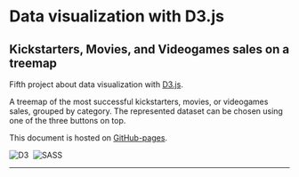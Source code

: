 # Data visualization with D3.js
## Kickstarters, Movies, and Videogames sales on a treemap

Fifth project about data visualization with [D3.js](https://d3js.org/).

A treemap of the most successful kickstarters, movies, or videogames sales, grouped by category. The represented dataset can be chosen using one of the three buttons on top.

This document is hosted on [GitHub-pages](https://marcocosta1618.github.io/D3-treemap/).

![D3](https://img.shields.io/badge/D3.js-fff.svg?&logo=d3.js&logoColor=f5854b)&nbsp;
![SASS](https://img.shields.io/badge/SASS-cc6699.svg?&logo=sass&logoColor=white)&nbsp;

---